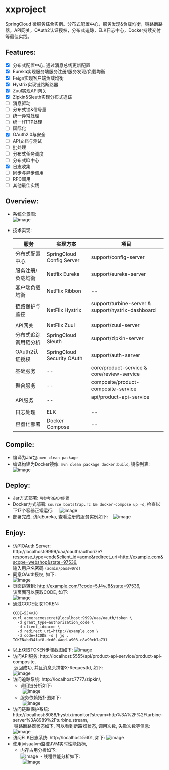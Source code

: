# xxproject
SpringCloud 微服务综合实例。分布式配置中心，服务发现&负载均衡，链路断路器，API网关，OAuth2认证授权，分布式追踪，ELK日志中心，Docker持续交付等最佳实践。

## Features:    
- [x] 分布式配置中心, 通过消息总线更新配置
- [x] Eureka实现服务端服务注册/服务发现/负载均衡
- [x] Feign实现客户端负载均衡
- [x] Hystrix实现链路断路器
- [x] Zuul实现API网关
- [x] Zipkin&Sleuth实现分布式追踪
- [ ] 消息驱动
- [ ] 分布式锁&信号量
- [ ] 统一异常处理
- [ ] 统一HTTP处理
- [ ] 国际化
- [x] OAuth2.0与安全
- [ ] API文档与测试
- [ ] 批处理
- [ ] 分布式任务调度
- [ ] 分布式ID中心
- [x] 日志收集
- [ ] 同步与异步调用
- [ ] RPC调用
- [ ] 其他最佳实践

## Overview:    
- 系统全景图:    
  ![image](screenshots/microservices-operations-reference-model.png)
- 技术实现:    

  | 服务 | 实现方案 | 项目 |   
  | ------------------- | ------------------- | ------------------- |      
  分布式配置中心 | SpringCloud Config Server | support/config-server     
  服务注册/负载均衡 | Netflix Eureka | support/eureka-server     
  客户端负载均衡 | NetFlix Ribbon | --      
  链路保护与监控 | NetFlix Hystrix | support/turbine-server & support/hystrix-dashboard           
  API网关 | NetFlix Zuul | support/zuul-server               
  分布式追踪调用链分析 | SpringCloud Sleuth | support/zipkin-server           
  OAuth2认证授权 | SpringCloud Security OAuth | support/auth-server       
  基础服务 | -- | core/product-service & core/review-service         
  聚合服务 | -- | composite/product-composite-service          
  API服务 | -- | api/product-api-service                
  日志处理 | ELK | --                        
  容器化部署 | Docker Compose | --          
      
## Compile:
- 编译为Jar包: `mvn clean package`
- 编译构建为Docker镜像: `mvn clean package docker:build`,  镜像列表:    
  ![image](screenshots/docker_images.png)
  
## Deploy:
- Jar方式部署: `可参考READM步骤`
- Docker方式部署: `source bootstrap.rc && docker-compose up -d`, 检查以下17个容器正常运行:    
  ![image](screenshots/deploy_docker.png) 
- 部署完成, 访问Eureka, 查看注册的服务实例如下:  
  ![image](screenshots/eureka.png) 
  
## Enjoy:
- 访问OAuth Server:     
  http://localhost:9999/uaa/oauth/authorize?response_type=code&client_id=acme&redirect_uri=http://example.com&scope=webshop&state=97536,     
  输入用户名密码 `(admin/passw0rd)`     
- 同意OAuth授权, 如下:    
  ![image](screenshots/approval.png) 
- 页面跳转到: http://example.com/?code=5J4vJ8&state=97536,     
  该页面可以获取CODE, 如下:    
  ![image](screenshots/auth.png) 
- 通过CODE获取TOKEN: 
  ```
  CODE=5J4vJ8
  curl acme:acmesecret@localhost:9999/uaa/oauth/token \
	-d grant_type=authorization_code \
	-d client_id=acme \
	-d redirect_uri=http://example.com \
	-d code=$CODE -s | jq .
  TOKEN=bd34faf8-dcd0-4aed-a903-c8a90cb7a731
  ```
- 以上获取TOKEN步骤截图如下:
  ![image](screenshots/token.png)   
- 访问API服务: http://localhost:5555/api/product-api-service/product-api-composite,     
  返回成功, 并且消息头携带X-RequestId, 如下:   
  ![image](screenshots/api.png) 
- 访问追踪系统: http://localhost:7777/zipkin/,     
  - 调用链分析如下:   
    ![image](screenshots/trace.png) 
  - 服务依赖拓扑图如下:   
    ![image](screenshots/dependency.png) 
- 访问链路保护系统:     
  http://localhost:8088/hystrix/monitor?stream=http%3A%2F%2Fturbine-server%3A8989%2Fturbine.stream,     
  链路断路器状态如下, 可以看到断路器状态, 调用次数, 失败次数等信息: 
  ![image](screenshots/hystrix.png) 
- 访问ELK日志系统: http://localhost:5601, 如下: 
  ![image](screenshots/elk.png) 
- 使用jvisualvm监控JVM实时性能指标,     
  - 内存占用分析如下:    
    ![image](screenshots/jvisualvm.png) 
  - 线程性能分析如下:    
    ![image](screenshots/threads.png) 
  
